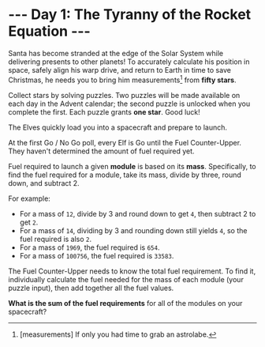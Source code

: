 # --- Day 1: The Tyranny of the Rocket Equation ---

Santa has become stranded at the edge of the Solar System while delivering presents to other planets! To accurately calculate his position in space, safely align his warp drive, and return to Earth in time to save Christmas, he needs you to bring him measurements[^1] from **fifty stars**.

Collect stars by solving puzzles.  Two puzzles will be made available on each day in the Advent calendar; the second puzzle is unlocked when you complete the first.  Each puzzle grants **one star**. Good luck!

The Elves quickly load you into a spacecraft and prepare to launch.

At the first Go / No Go poll, every Elf is Go until the Fuel Counter-Upper.  They haven't determined the amount of fuel required yet.

Fuel required to launch a given **module** is based on its **mass**.  Specifically, to find the fuel required for a module, take its mass, divide by three, round down, and subtract 2.

For example:
  - For a mass of `12`, divide by 3 and round down to get `4`, then subtract 2 to get `2`.
  - For a mass of `14`, dividing by 3 and rounding down still yields `4`, so the fuel required is also `2`.
  - For a mass of `1969`, the fuel required is `654`.
  - For a mass of `100756`, the fuel required is `33583`.

The Fuel Counter-Upper needs to know the total fuel requirement.  To find it, individually calculate the fuel needed for the mass of each module (your puzzle input), then add together all the fuel values.

**What is the sum of the fuel requirements** for all of the modules on your spacecraft?

[^1]: [measurements] If only you had time to grab an astrolabe.
